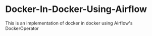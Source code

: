 # Docker-In-Docker-Using-Airflow
This is an implementation of docker in docker using Airflow's DockerOperator
